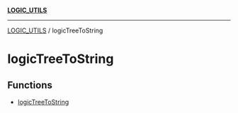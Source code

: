 [**LOGIC_UTILS**](../README.md)

***

[LOGIC_UTILS](../README.md) / logicTreeToString

# logicTreeToString

## Functions

- [logicTreeToString](functions/logicTreeToString.md)
